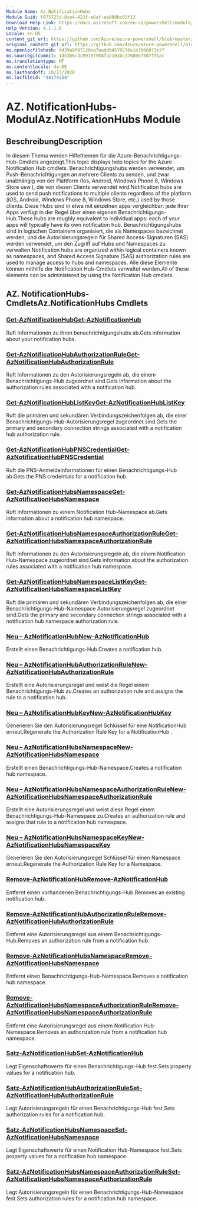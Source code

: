 ```yaml
---
Module Name: Az.NotificationHubs
Module Guid: f875725d-8ce4-423f-a6af-ea880bc63f13
Download Help Link: https://docs.microsoft.com/en-us/powershell/module/az.notificationhubs
Help Version: 4.1.1.0
Locale: en-US
content_git_url: https://github.com/Azure/azure-powershell/blob/master/src/NotificationHubs/NotificationHubs/help/Az.NotificationHubs.md
original_content_git_url: https://github.com/Azure/azure-powershell/blob/master/src/NotificationHubs/NotificationHubs/help/Az.NotificationHubs.md
ms.openlocfilehash: dd39a8f87120ea7aaddb4570276e1e3060873e2f
ms.sourcegitcommit: 1de2b6c3c99197958fa2101bc37680e7507f91ac
ms.translationtype: MT
ms.contentlocale: de-DE
ms.lasthandoff: 10/13/2020
ms.locfileid: "94174254"
---
```

# <span data-ttu-id="0fd11-101">AZ. NotificationHubs-Modul</span><span class="sxs-lookup"><span data-stu-id="0fd11-101">Az.NotificationHubs Module</span></span>
## <span data-ttu-id="0fd11-102">Beschreibung</span><span class="sxs-lookup"><span data-stu-id="0fd11-102">Description</span></span>
<span data-ttu-id="0fd11-103">In diesem Thema werden Hilfethemen für die Azure-Benachrichtigungs-Hub-Cmdlets angezeigt.</span><span class="sxs-lookup"><span data-stu-id="0fd11-103">This topic displays help topics for the Azure Notification Hub cmdlets.</span></span> <span data-ttu-id="0fd11-104">Benachrichtigungshubs werden verwendet, um Push-Benachrichtigungen an mehrere Clients zu senden, und zwar unabhängig von der Plattform (Ios, Android, Windows Phone 8, Windows Store usw.), die von diesen Clients verwendet wird.</span><span class="sxs-lookup"><span data-stu-id="0fd11-104">Notification hubs are used to send push notifications to multiple clients regardless of the platform (iOS, Android, Windows Phone 8, Windows Store, etc.) used by those clients.</span></span> <span data-ttu-id="0fd11-105">Diese Hubs sind in etwa mit einzelnen apps vergleichbar: jede Ihrer Apps verfügt in der Regel über einen eigenen Benachrichtigungs-Hub.</span><span class="sxs-lookup"><span data-stu-id="0fd11-105">These hubs are roughly equivalent to individual apps: each of your apps will typically have its own notification hub.</span></span> <span data-ttu-id="0fd11-106">Benachrichtigungshubs sind in logischen Containern organisiert, die als Namespaces bezeichnet werden, und die Autorisierungsregeln für Shared Access-Signaturen (SAS) werden verwendet, um den Zugriff auf Hubs und Namespaces zu verwalten.</span><span class="sxs-lookup"><span data-stu-id="0fd11-106">Notification hubs are organized within logical containers known as namespaces, and Shared Access Signature (SAS) authorization rules are used to manage access to hubs and namespaces.</span></span> <span data-ttu-id="0fd11-107">Alle diese Elemente können mithilfe der Notification Hub-Cmdlets verwaltet werden.</span><span class="sxs-lookup"><span data-stu-id="0fd11-107">All of these elements can be administered by using the Notification Hub cmdlets.</span></span>

## <span data-ttu-id="0fd11-108">AZ. NotificationHubs-Cmdlets</span><span class="sxs-lookup"><span data-stu-id="0fd11-108">Az.NotificationHubs Cmdlets</span></span>
### [<span data-ttu-id="0fd11-109">Get-AzNotificationHub</span><span class="sxs-lookup"><span data-stu-id="0fd11-109">Get-AzNotificationHub</span></span>](Get-AzNotificationHub.md)
<span data-ttu-id="0fd11-110">Ruft Informationen zu ihren benachrichtigungshubs ab.</span><span class="sxs-lookup"><span data-stu-id="0fd11-110">Gets information about your notification hubs.</span></span>

### [<span data-ttu-id="0fd11-111">Get-AzNotificationHubAuthorizationRule</span><span class="sxs-lookup"><span data-stu-id="0fd11-111">Get-AzNotificationHubAuthorizationRule</span></span>](Get-AzNotificationHubAuthorizationRule.md)
<span data-ttu-id="0fd11-112">Ruft Informationen zu den Autorisierungsregeln ab, die einem Benachrichtigungs-Hub zugeordnet sind.</span><span class="sxs-lookup"><span data-stu-id="0fd11-112">Gets information about the authorization rules associated with a notification hub.</span></span>

### [<span data-ttu-id="0fd11-113">Get-AzNotificationHubListKey</span><span class="sxs-lookup"><span data-stu-id="0fd11-113">Get-AzNotificationHubListKey</span></span>](Get-AzNotificationHubListKey.md)
<span data-ttu-id="0fd11-114">Ruft die primären und sekundären Verbindungszeichenfolgen ab, die einer Benachrichtigungs-Hub-Autorisierungsregel zugeordnet sind.</span><span class="sxs-lookup"><span data-stu-id="0fd11-114">Gets the primary and secondary connection strings associated with a notification hub authorization rule.</span></span>

### [<span data-ttu-id="0fd11-115">Get-AzNotificationHubPNSCredential</span><span class="sxs-lookup"><span data-stu-id="0fd11-115">Get-AzNotificationHubPNSCredential</span></span>](Get-AzNotificationHubPNSCredential.md)
<span data-ttu-id="0fd11-116">Ruft die PNS-Anmeldeinformationen für einen Benachrichtigungs-Hub ab.</span><span class="sxs-lookup"><span data-stu-id="0fd11-116">Gets the PNS credentials for a notification hub.</span></span>

### [<span data-ttu-id="0fd11-117">Get-AzNotificationHubsNamespace</span><span class="sxs-lookup"><span data-stu-id="0fd11-117">Get-AzNotificationHubsNamespace</span></span>](Get-AzNotificationHubsNamespace.md)
<span data-ttu-id="0fd11-118">Ruft Informationen zu einem Notification Hub-Namespace ab.</span><span class="sxs-lookup"><span data-stu-id="0fd11-118">Gets information about a notification hub namespace.</span></span>

### [<span data-ttu-id="0fd11-119">Get-AzNotificationHubsNamespaceAuthorizationRule</span><span class="sxs-lookup"><span data-stu-id="0fd11-119">Get-AzNotificationHubsNamespaceAuthorizationRule</span></span>](Get-AzNotificationHubsNamespaceAuthorizationRule.md)
<span data-ttu-id="0fd11-120">Ruft Informationen zu den Autorisierungsregeln ab, die einem Notification Hub-Namespace zugeordnet sind.</span><span class="sxs-lookup"><span data-stu-id="0fd11-120">Gets information about the authorization rules associated with a notification hub namespace.</span></span>

### [<span data-ttu-id="0fd11-121">Get-AzNotificationHubsNamespaceListKey</span><span class="sxs-lookup"><span data-stu-id="0fd11-121">Get-AzNotificationHubsNamespaceListKey</span></span>](Get-AzNotificationHubsNamespaceListKey.md)
<span data-ttu-id="0fd11-122">Ruft die primären und sekundären Verbindungszeichenfolgen ab, die einer Benachrichtigungs-Hub-Namespace Autorisierungsregel zugeordnet sind.</span><span class="sxs-lookup"><span data-stu-id="0fd11-122">Gets the primary and secondary connection strings associated with a notification hub namespace authorization rule.</span></span>

### [<span data-ttu-id="0fd11-123">Neu – AzNotificationHub</span><span class="sxs-lookup"><span data-stu-id="0fd11-123">New-AzNotificationHub</span></span>](New-AzNotificationHub.md)
<span data-ttu-id="0fd11-124">Erstellt einen Benachrichtigungs-Hub.</span><span class="sxs-lookup"><span data-stu-id="0fd11-124">Creates a notification hub.</span></span>

### [<span data-ttu-id="0fd11-125">Neu – AzNotificationHubAuthorizationRule</span><span class="sxs-lookup"><span data-stu-id="0fd11-125">New-AzNotificationHubAuthorizationRule</span></span>](New-AzNotificationHubAuthorizationRule.md)
<span data-ttu-id="0fd11-126">Erstellt eine Autorisierungsregel und weist die Regel einem Benachrichtigungs-Hub zu.</span><span class="sxs-lookup"><span data-stu-id="0fd11-126">Creates an authorization rule and assigns the rule to a notification hub.</span></span>

### [<span data-ttu-id="0fd11-127">Neu – AzNotificationHubKey</span><span class="sxs-lookup"><span data-stu-id="0fd11-127">New-AzNotificationHubKey</span></span>](New-AzNotificationHubKey.md)
<span data-ttu-id="0fd11-128">Generieren Sie den Autorisierungsregel Schlüssel für eine NotificationHub erneut.</span><span class="sxs-lookup"><span data-stu-id="0fd11-128">Regenerate the Authorization Rule Key for a NotificationHub .</span></span>

### [<span data-ttu-id="0fd11-129">Neu – AzNotificationHubsNamespace</span><span class="sxs-lookup"><span data-stu-id="0fd11-129">New-AzNotificationHubsNamespace</span></span>](New-AzNotificationHubsNamespace.md)
<span data-ttu-id="0fd11-130">Erstellt einen Benachrichtigungs-Hub-Namespace.</span><span class="sxs-lookup"><span data-stu-id="0fd11-130">Creates a notification hub namespace.</span></span>

### [<span data-ttu-id="0fd11-131">Neu – AzNotificationHubsNamespaceAuthorizationRule</span><span class="sxs-lookup"><span data-stu-id="0fd11-131">New-AzNotificationHubsNamespaceAuthorizationRule</span></span>](New-AzNotificationHubsNamespaceAuthorizationRule.md)
<span data-ttu-id="0fd11-132">Erstellt eine Autorisierungsregel und weist diese Regel einem Benachrichtigungs-Hub-Namespace zu.</span><span class="sxs-lookup"><span data-stu-id="0fd11-132">Creates an authorization rule and assigns that rule to a notification hub namespace.</span></span>

### [<span data-ttu-id="0fd11-133">Neu – AzNotificationHubsNamespaceKey</span><span class="sxs-lookup"><span data-stu-id="0fd11-133">New-AzNotificationHubsNamespaceKey</span></span>](New-AzNotificationHubsNamespaceKey.md)
<span data-ttu-id="0fd11-134">Generieren Sie den Autorisierungsregel Schlüssel für einen Namespace erneut.</span><span class="sxs-lookup"><span data-stu-id="0fd11-134">Regenerate the Authorization Rule Key for a Namespace.</span></span>

### [<span data-ttu-id="0fd11-135">Remove-AzNotificationHub</span><span class="sxs-lookup"><span data-stu-id="0fd11-135">Remove-AzNotificationHub</span></span>](Remove-AzNotificationHub.md)
<span data-ttu-id="0fd11-136">Entfernt einen vorhandenen Benachrichtigungs-Hub.</span><span class="sxs-lookup"><span data-stu-id="0fd11-136">Removes an existing notification hub.</span></span>

### [<span data-ttu-id="0fd11-137">Remove-AzNotificationHubAuthorizationRule</span><span class="sxs-lookup"><span data-stu-id="0fd11-137">Remove-AzNotificationHubAuthorizationRule</span></span>](Remove-AzNotificationHubAuthorizationRule.md)
<span data-ttu-id="0fd11-138">Entfernt eine Autorisierungsregel aus einem Benachrichtigungs-Hub.</span><span class="sxs-lookup"><span data-stu-id="0fd11-138">Removes an authorization rule from a notification hub.</span></span>

### [<span data-ttu-id="0fd11-139">Remove-AzNotificationHubsNamespace</span><span class="sxs-lookup"><span data-stu-id="0fd11-139">Remove-AzNotificationHubsNamespace</span></span>](Remove-AzNotificationHubsNamespace.md)
<span data-ttu-id="0fd11-140">Entfernt einen Benachrichtigungs-Hub-Namespace.</span><span class="sxs-lookup"><span data-stu-id="0fd11-140">Removes a notification hub namespace.</span></span>

### [<span data-ttu-id="0fd11-141">Remove-AzNotificationHubsNamespaceAuthorizationRule</span><span class="sxs-lookup"><span data-stu-id="0fd11-141">Remove-AzNotificationHubsNamespaceAuthorizationRule</span></span>](Remove-AzNotificationHubsNamespaceAuthorizationRule.md)
<span data-ttu-id="0fd11-142">Entfernt eine Autorisierungsregel aus einem Notification Hub-Namespace.</span><span class="sxs-lookup"><span data-stu-id="0fd11-142">Removes an authorization rule from a notification hub namespace.</span></span>

### [<span data-ttu-id="0fd11-143">Satz-AzNotificationHub</span><span class="sxs-lookup"><span data-stu-id="0fd11-143">Set-AzNotificationHub</span></span>](Set-AzNotificationHub.md)
<span data-ttu-id="0fd11-144">Legt Eigenschaftswerte für einen Benachrichtigungs-Hub fest.</span><span class="sxs-lookup"><span data-stu-id="0fd11-144">Sets property values for a notification hub.</span></span>

### [<span data-ttu-id="0fd11-145">Satz-AzNotificationHubAuthorizationRule</span><span class="sxs-lookup"><span data-stu-id="0fd11-145">Set-AzNotificationHubAuthorizationRule</span></span>](Set-AzNotificationHubAuthorizationRule.md)
<span data-ttu-id="0fd11-146">Legt Autorisierungsregeln für einen Benachrichtigungs-Hub fest.</span><span class="sxs-lookup"><span data-stu-id="0fd11-146">Sets authorization rules for a notification hub.</span></span>

### [<span data-ttu-id="0fd11-147">Satz-AzNotificationHubsNamespace</span><span class="sxs-lookup"><span data-stu-id="0fd11-147">Set-AzNotificationHubsNamespace</span></span>](Set-AzNotificationHubsNamespace.md)
<span data-ttu-id="0fd11-148">Legt Eigenschaftswerte für einen Notification Hub-Namespace fest.</span><span class="sxs-lookup"><span data-stu-id="0fd11-148">Sets property values for a notification hub namespace.</span></span>

### [<span data-ttu-id="0fd11-149">Satz-AzNotificationHubsNamespaceAuthorizationRule</span><span class="sxs-lookup"><span data-stu-id="0fd11-149">Set-AzNotificationHubsNamespaceAuthorizationRule</span></span>](Set-AzNotificationHubsNamespaceAuthorizationRule.md)
<span data-ttu-id="0fd11-150">Legt Autorisierungsregeln für einen Benachrichtigungs-Hub-Namespace fest.</span><span class="sxs-lookup"><span data-stu-id="0fd11-150">Sets authorization rules for a notification hub namespace.</span></span>

